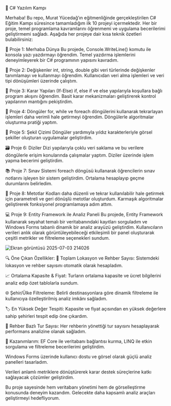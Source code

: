 💼 C# Yazılım Kampı

Merhaba!
Bu repo, Murat Yücedağ’ın eğitmenliğinde gerçekleştirilen C# Eğitim Kampı süresince tamamladığım ilk 10 projeyi içermektedir.
Her bir proje, temel programlama kavramlarını öğrenmemi ve uygulama becerilerimi geliştirmemi sağladı.
Aşağıda her projeye dair kısa teknik özetleri bulabilirsiniz:

📌 Proje 1: Merhaba Dünya
Bu projede, Console.WriteLine() komutu ile konsola yazı yazdırmayı öğrendim.
Temel yazdırma işlemlerini deneyimleyerek bir C# programının yapısını kavradım.

🧮 Proje 2: Değişkenler
int, string, double gibi veri türlerinde değişkenler tanımlamayı ve kullanmayı öğrendim.
Kullanıcıdan veri alma işlemleri ve veri tipi dönüşümleri üzerinde çalıştım.

🔀 Proje 3: Karar Yapıları (If-Else)
if, else if ve else yapılarıyla koşullara bağlı program akışını öğrendim.
Basit karar mekanizmaları geliştirerek kontrol yapılarının mantığını pekiştirdim.

🔄 Proje 4: Döngüler
for, while ve foreach döngülerini kullanarak tekrarlayan işlemleri daha verimli hale getirmeyi öğrendim.
Döngülerle algoritmalar oluşturma pratiği yaptım.

🎨 Proje 5: Şekil Çizimi
Döngüler yardımıyla yıldız karakterleriyle görsel şekiller oluşturan uygulamalar geliştirdim.

🗃️ Proje 6: Diziler
Dizi yapılarıyla çoklu veri saklama ve bu verilere döngülerle erişim konularında çalışmalar yaptım.
Diziler üzerinde işlem yapma becerimi geliştirdim.

📚 Proje 7: Sınav Sistemi
foreach döngüsü kullanarak öğrencilerin sınav notlarını işleyen bir sistem geliştirdim.
Ortalama hesaplayıp geçme durumlarını belirledim.

🧰 Proje 8: Metotlar
Kodları daha düzenli ve tekrar kullanılabilir hale getirmek için parametreli ve geri dönüşlü metotlar oluşturdum.
Karmaşık algoritmalar geliştirerek fonksiyonel programlamaya adım attım.

💻 Proje 9: Entity Framework ile Analiz Paneli
Bu projede, Entity Framework kullanarak seyahat temalı bir veritabanındaki kayıtları sorguladım ve Windows Forms tabanlı dinamik bir analiz arayüzü geliştirdim.
Kullanıcıların verileri anlık olarak görüntüleyebileceği etkileşimli bir panel oluşturarak çeşitli metrikler ve filtreleme seçenekleri sundum.

![Ekran görüntüsü 2025-07-03 214026](https://github.com/user-attachments/assets/777ca7c0-dd8b-49bd-a789-c684a61c9f57)

🔍 Öne Çıkan Özellikler:
📍 Toplam Lokasyon ve Rehber Sayısı: Sistemdeki lokasyon ve rehber sayısını otomatik olarak hesapladım.

📈 Ortalama Kapasite & Fiyat: Turların ortalama kapasite ve ücret bilgilerini analiz edip özet tablolarla sundum.

🌐 Şehir/Ülke Filtreleme: Belirli destinasyonlara göre dinamik filtreleme ile kullanıcıya özelleştirilmiş analiz imkânı sağladım.

🏷️ En Yüksek Değer Tespiti: Kapasite ve fiyat açısından en yüksek değerlere sahip şehirleri tespit edip öne çıkardım.

👥 Rehber Bazlı Tur Sayısı: Her rehberin yönettiği tur sayısını hesaplayarak performans analizine olanak sağladım.

🎯 Kazanımlarım:
EF Core ile veritabanı bağlantısı kurma, LINQ ile etkin sorgulama ve filtreleme becerilerimi geliştirdim.

Windows Forms üzerinde kullanıcı dostu ve görsel olarak güçlü analiz panelleri tasarladım.

Verileri anlamlı metriklere dönüştürerek karar destek süreçlerine katkı sağlayacak çözümler geliştirdim.

Bu proje sayesinde hem veritabanı yönetimi hem de görselleştirme konusunda deneyim kazandım.
Gelecekte daha kapsamlı analiz araçları geliştirmeyi hedefliyorum.
